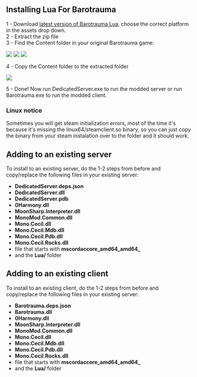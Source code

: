 ## Installing Lua For Barotrauma
1 - Download [latest version of Barotrauma Lua](https://github.com/evilfactory/Barotrauma-lua-attempt/releases/tag/latest), choose the correct platform in the assets drop down.<br>
2 - Extract the zip file<br>
3 - Find the Content folder in your original Barotrauma game: <br>

 ![](https://cdn.discordapp.com/attachments/799752463619325968/833120013149929492/unknown.png)
 ![](https://cdn.discordapp.com/attachments/799752463619325968/833120379378991104/unknown.png)
 ![](https://cdn.discordapp.com/attachments/799752463619325968/833120841277374464/unknown.png)

4 - Copy the Content folder to the extracted folder <br>

![](https://cdn.discordapp.com/attachments/799752463619325968/833133217300742154/unknown.png)

5 - Done! Now run DedicatedServer.exe to run the modded server or run Barotrauma.exe to run the modded client.<br>

### Linux notice
Sometimes you will get steam initialization errors, most of the time it's because it's missing the linux64/steamclient.so binary, so you can just copy the binary from your steam instalation over to the folder and it should work.

## Adding to an existing server

To install to an existing server, do the 1-2 steps from before and copy/replace the following files in your existing server: 

- **DedicatedServer.deps.json** 
- **DedicatedServer.dll** 
- **DedicatedServer.pdb** 
- **0Harmony.dll** 
- **MoonSharp.Interpreter.dll** 
- **MonoMod.Common.dll**
- **Mono.Cecil.dll**
- **Mono.Cecil.Mdb.dll**
- **Mono.Cecil.Pdb.dll**
- **Mono.Cecil.Rocks.dll**
- file that starts with **mscordaccore_amd64_amd64_**
- and the **Lua/** folder

## Adding to an existing client

To install to an existing client, do the 1-2 steps from before and copy/replace the following files in your existing server: 

- **Barotrauma.deps.json** 
- **Barotrauma.dll** 
- **0Harmony.dll** 
- **MoonSharp.Interpreter.dll** 
- **MonoMod.Common.dll**
- **Mono.Cecil.dll**
- **Mono.Cecil.Mdb.dll**
- **Mono.Cecil.Pdb.dll**
- **Mono.Cecil.Rocks.dll**
- file that starts with **mscordaccore_amd64_amd64_**
- and the **Lua/** folder